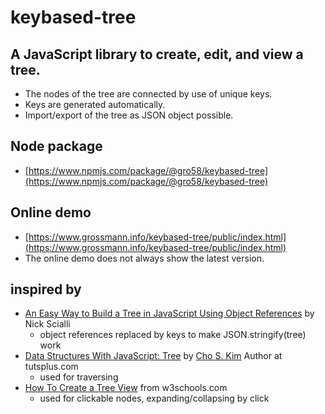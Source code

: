 # keybased-tree
## A JavaScript library to create, edit, and view a tree.
* The nodes of the tree are connected by use of unique keys.
* Keys are generated automatically.
* Import/export of the tree as JSON object possible.

## Node package
* [https://www.npmjs.com/package/@gro58/keybased-tree](https://www.npmjs.com/package/@gro58/keybased-tree)

## Online demo
* [https://www.grossmann.info/keybased-tree/public/index.html](https://www.grossmann.info/keybased-tree/public/index.html)
* The online demo does not always show the latest version.

## inspired by
* [An Easy Way to Build a Tree in JavaScript Using Object References](https://typeofnan.dev/an-easy-way-to-build-a-tree-with-object-references/) by Nick Scialli
  *  object references replaced by keys to make JSON.stringify(tree) work
* [Data Structures With JavaScript: Tree](https://code.tutsplus.com/articles/data-structures-with-javascript-tree--cms-23393) by [Cho S. Kim](https://tutsplus.com/authors/cho-kim) Author at tutsplus.com
  * used for traversing
* [How To Create a Tree View](https://www.w3schools.com/howto/howto_js_treeview.asp) from w3schools.com
  * used for clickable nodes, expanding/collapsing by click
